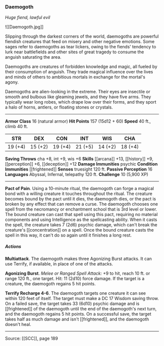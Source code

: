 ### Daemogoth
_Huge fiend, lawful evil_

![[Daemogoth.jpg]]

Slipping through the darkest corners of the world, daemogoths are powerful fiendish creatures that feed on misery and other negative emotions. Some sages refer to daemogoths as tear lickers, owing to the fiends' tendency to lurk near battlefields and other sites of great tragedy to consume the anguish saturating the area.

Daemogoths are creatures of forbidden knowledge and magic, all fueled by their consumption of anguish. They trade magical influence over the lives and minds of others to ambitious mortals in exchange for the mortal's agony.

Daemogoths are alien-looking in the extreme. Their eyes are insectile or smooth and bulbous like gleaming jewels, and they have five arms. They typically wear long robes, which drape low over their forms, and they sport a halo of horns, antlers, or floating stones or crystals.




---

**Armor Class** 16 (natural armor)
**Hit Points** 157 (15d12 + 60)
**Speed** 40 ft., climb 40 ft.

| STR     | DEX     | CON     | INT     | WIS     | CHA     |
|---------|---------|---------|---------|---------|---------|
| 19 (+4) | 15 (+2) | 19 (+4) | 21 (+5) | 14 (+2) | 18 (+4) |

**Saving Throws** cha +8, int +9, wis +6
**Skills** [[arcana]] +13, [[history]] +9, [[perception]] +6, [[deception]] +12
**Damage Immunities** psychic
**Condition Immunities** [[frightened]]
**Senses** truesight 120 ft.
**Passive Perception** 16
**Languages** Abyssal, Infernal, telepathy 120 ft.
**Challenge** 10 (5,900 XP)

---

**Pact of Pain**. Using a 10-minute ritual, the daemogoth can forge a magical bond with a willing creature it touches throughout the ritual. The creature becomes bound by the pact until it dies, the daemogoth dies, or the pact is broken by any effect that can remove a curse. The daemogoth chooses one spell from the necromancy or enchantment school that is 3rd level or lower. The bound creature can cast that spell using this pact, requiring no material components and using Intelligence as the spellcasting ability. When it casts the spell, the creature takes 7 (2d6) psychic damage, which can't break the creature's [[concentration]] on a spell. Once the bound creature casts the spell in this way, it can't do so again until it finishes a long rest.

##### Actions
**Multiattack**. The daemogoth makes three Agonizing Burst attacks. It can use Terrify, if available, in place of one of the attacks.

**Agonizing Burst**. _Melee or Ranged Spell Attack:_ +9 to hit, reach 10 ft. or range 120 ft., one target. Hit: 11 (2d10) force damage. If the target is a creature, the daemogoth regains 5 hit points.

**Terrify Recharge 4-6**. The daemogoth targets one creature it can see within 120 feet of itself. The target must make a DC 17 Wisdom saving throw. On a failed save, the target takes 33 (6d10) psychic damage and is [[frightened]] of the daemogoth until the end of the daemogoth's next turn, and the daemogoth regains 5 hit points. On a successful save, the target takes half as much damage and isn't [[frightened]], and the daemogoth doesn't heal.


---

Source: [[SCC]], page 189